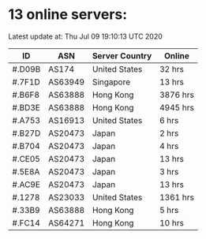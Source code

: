 # 13 online servers:

Latest update at: Thu Jul 09 19:10:13 UTC 2020

| ID | ASN | Server Country | Online |
| -- | --- | -------------- | ------ |
| #.D09B | AS174 | United States | 32 hrs |
| #.7F1D | AS63949 | Singapore | 13 hrs |
| #.B6F8 | AS63888 | Hong Kong | 3876 hrs |
| #.BD3E | AS63888 | Hong Kong | 4945 hrs |
| #.A753 | AS16913 | United States | 6 hrs |
| #.B27D | AS20473 | Japan | 2 hrs |
| #.B704 | AS20473 | Japan | 4 hrs |
| #.CE05 | AS20473 | Japan | 13 hrs |
| #.5E8A | AS20473 | Japan | 3 hrs |
| #.AC9E | AS20473 | Japan | 13 hrs |
| #.1278 | AS23033 | United States | 1361 hrs |
| #.33B9 | AS63888 | Hong Kong | 5 hrs |
| #.FC14 | AS64271 | Hong Kong | 10 hrs |

